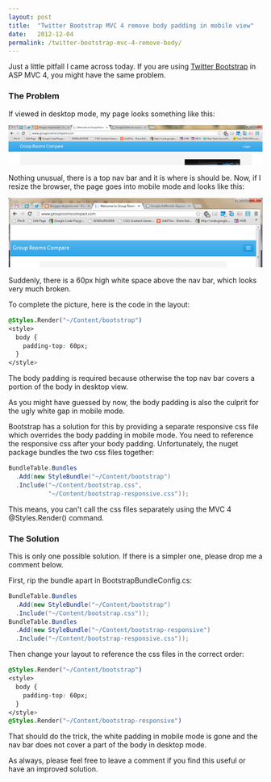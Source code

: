 ```yaml
---
layout: post
title:  "Twitter Bootstrap MVC 4 remove body padding in mobile view"
date:   2012-12-04
permalink: /twitter-bootstrap-mvc-4-remove-body/
---
```

Just a little pitfall I came across today. If you are using 
[Twitter Bootstrap](http://twitter.github.com/bootstrap/) in ASP MVC 4, you might have the same problem.
### The Problem
If viewed in desktop mode, my page looks something like this:

![BootStrap1.png](/assets/images/BootStrap1.png)

Nothing unusual, there is a top nav bar and it is where is should be. Now, if I resize the browser, the page goes 
into mobile mode and looks like this:

![BootStrap2.png](/assets/images/BootStrap2.png)

Suddenly, there is a 60px high white space above the nav bar, which looks very much broken.

To complete the picture, here is the code in the layout:
```css
@Styles.Render("~/Content/bootstrap")
<style>
  body {
    padding-top: 60px;
  }
</style>
```
The body padding is required because otherwise the top nav bar covers a portion of the body in desktop view.

As you might have guessed by now, the body padding is also the culprit for the ugly white gap in mobile mode.

Bootstrap has a solution for this by providing a separate responsive css file which overrides the body padding in mobile mode. You need to reference the responsive css after your body padding. Unfortunately, the nuget package bundles the two css files together:
```csharp
BundleTable.Bundles
  .Add(new StyleBundle("~/Content/bootstrap")
  .Include("~/Content/bootstrap.css", 
           "~/Content/bootstrap-responsive.css"));
```
This means, you can't call the css files separately using the MVC 4 @Styles.Render() command.
### The Solution
This is only one possible solution. If there is a simpler one, please drop me a comment below.

First, rip the bundle apart in BootstrapBundleConfig.cs:
```csharp
BundleTable.Bundles
  .Add(new StyleBundle("~/Content/bootstrap")
  .Include("~/Content/bootstrap.css"));
BundleTable.Bundles
  .Add(new StyleBundle("~/Content/bootstrap-responsive")
  .Include("~/Content/bootstrap-responsive.css"));
```
Then change your layout to reference the css files in the correct order:
```css
@Styles.Render("~/Content/bootstrap")
<style>
  body {
    padding-top: 60px;
  }
</style>
@Styles.Render("~/Content/bootstrap-responsive")
```
That should do the trick, the white padding in mobile mode is gone and the nav bar does not cover a part of the body in desktop mode.

As always, please feel free to leave a comment if you find this useful or have an improved solution.
